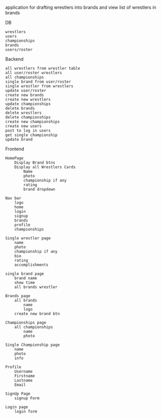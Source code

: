 application for drafting wrestlers into brands and view list of wrestlers in brands

DB

    wrestlers
    users
    championships
    brands
    users/roster


Backend

    all wrestlers from wrestler table
    all user/roster wrestlers
    all championships
    single brand from user/roster
    single wrestler from wrestlers
    update user/roster
    create new brands
    create new wrestlers
    update championships
    delete brands
    delete wrestlers
    delete championships
    create new championships
    create new users
    post to log in users
    get single championship
    update brand




Frontend    
    
    HomePage
        Display Brand btns
        Display all Wrestlers Cards
            Name
            photo
            championship if any
            rating
            brand dropdown
    
    Nav bar
        logo
        home
        login
        signup
        brands
        profile
        championships
   
    Single wrestler page
        name
        photo
        championship if any
        bio
        rating
        accomplishments
    
    single brand page
        brand name
        show time
        all brands wrestler

    Brands page
        all brands
            name
            logo
        create new brand btn
    
    Championships page
        all championships
            name
            photo
    
    Single Championship page
        name
        photo
        info
    
    Profile
        Username
        Firstname
        Lastname
        Email
    
    SignUp Page
        signup Form
    
    Login page
        login form